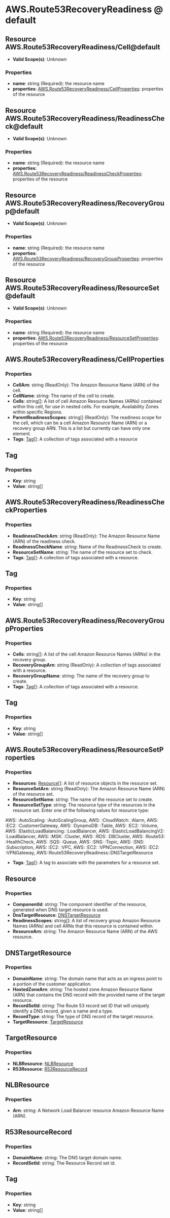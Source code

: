 # AWS.Route53RecoveryReadiness @ default

## Resource AWS.Route53RecoveryReadiness/Cell@default
* **Valid Scope(s)**: Unknown
### Properties
* **name**: string (Required): the resource name
* **properties**: [AWS.Route53RecoveryReadiness/CellProperties](#awsroute53recoveryreadinesscellproperties): properties of the resource

## Resource AWS.Route53RecoveryReadiness/ReadinessCheck@default
* **Valid Scope(s)**: Unknown
### Properties
* **name**: string (Required): the resource name
* **properties**: [AWS.Route53RecoveryReadiness/ReadinessCheckProperties](#awsroute53recoveryreadinessreadinesscheckproperties): properties of the resource

## Resource AWS.Route53RecoveryReadiness/RecoveryGroup@default
* **Valid Scope(s)**: Unknown
### Properties
* **name**: string (Required): the resource name
* **properties**: [AWS.Route53RecoveryReadiness/RecoveryGroupProperties](#awsroute53recoveryreadinessrecoverygroupproperties): properties of the resource

## Resource AWS.Route53RecoveryReadiness/ResourceSet@default
* **Valid Scope(s)**: Unknown
### Properties
* **name**: string (Required): the resource name
* **properties**: [AWS.Route53RecoveryReadiness/ResourceSetProperties](#awsroute53recoveryreadinessresourcesetproperties): properties of the resource

## AWS.Route53RecoveryReadiness/CellProperties
### Properties
* **CellArn**: string (ReadOnly): The Amazon Resource Name (ARN) of the cell.
* **CellName**: string: The name of the cell to create.
* **Cells**: string[]: A list of cell Amazon Resource Names (ARNs) contained within this cell, for use in nested cells. For example, Availability Zones within specific Regions.
* **ParentReadinessScopes**: string[] (ReadOnly): The readiness scope for the cell, which can be a cell Amazon Resource Name (ARN) or a recovery group ARN. This is a list but currently can have only one element.
* **Tags**: [Tag](#tag)[]: A collection of tags associated with a resource

## Tag
### Properties
* **Key**: string
* **Value**: string[]

## AWS.Route53RecoveryReadiness/ReadinessCheckProperties
### Properties
* **ReadinessCheckArn**: string (ReadOnly): The Amazon Resource Name (ARN) of the readiness check.
* **ReadinessCheckName**: string: Name of the ReadinessCheck to create.
* **ResourceSetName**: string: The name of the resource set to check.
* **Tags**: [Tag](#tag)[]: A collection of tags associated with a resource.

## Tag
### Properties
* **Key**: string
* **Value**: string[]

## AWS.Route53RecoveryReadiness/RecoveryGroupProperties
### Properties
* **Cells**: string[]: A list of the cell Amazon Resource Names (ARNs) in the recovery group.
* **RecoveryGroupArn**: string (ReadOnly): A collection of tags associated with a resource.
* **RecoveryGroupName**: string: The name of the recovery group to create.
* **Tags**: [Tag](#tag)[]: A collection of tags associated with a resource.

## Tag
### Properties
* **Key**: string
* **Value**: string[]

## AWS.Route53RecoveryReadiness/ResourceSetProperties
### Properties
* **Resources**: [Resource](#resource)[]: A list of resource objects in the resource set.
* **ResourceSetArn**: string (ReadOnly): The Amazon Resource Name (ARN) of the resource set.
* **ResourceSetName**: string: The name of the resource set to create.
* **ResourceSetType**: string: The resource type of the resources in the resource set. Enter one of the following values for resource type: 

AWS: :AutoScaling: :AutoScalingGroup, AWS: :CloudWatch: :Alarm, AWS: :EC2: :CustomerGateway, AWS: :DynamoDB: :Table, AWS: :EC2: :Volume, AWS: :ElasticLoadBalancing: :LoadBalancer, AWS: :ElasticLoadBalancingV2: :LoadBalancer, AWS: :MSK: :Cluster, AWS: :RDS: :DBCluster, AWS: :Route53: :HealthCheck, AWS: :SQS: :Queue, AWS: :SNS: :Topic, AWS: :SNS: :Subscription, AWS: :EC2: :VPC, AWS: :EC2: :VPNConnection, AWS: :EC2: :VPNGateway, AWS::Route53RecoveryReadiness::DNSTargetResource
* **Tags**: [Tag](#tag)[]: A tag to associate with the parameters for a resource set.

## Resource
### Properties
* **ComponentId**: string: The component identifier of the resource, generated when DNS target resource is used.
* **DnsTargetResource**: [DNSTargetResource](#dnstargetresource)
* **ReadinessScopes**: string[]: A list of recovery group Amazon Resource Names (ARNs) and cell ARNs that this resource is contained within.
* **ResourceArn**: string: The Amazon Resource Name (ARN) of the AWS resource.

## DNSTargetResource
### Properties
* **DomainName**: string: The domain name that acts as an ingress point to a portion of the customer application.
* **HostedZoneArn**: string: The hosted zone Amazon Resource Name (ARN) that contains the DNS record with the provided name of the target resource.
* **RecordSetId**: string: The Route 53 record set ID that will uniquely identify a DNS record, given a name and a type.
* **RecordType**: string: The type of DNS record of the target resource.
* **TargetResource**: [TargetResource](#targetresource)

## TargetResource
### Properties
* **NLBResource**: [NLBResource](#nlbresource)
* **R53Resource**: [R53ResourceRecord](#r53resourcerecord)

## NLBResource
### Properties
* **Arn**: string: A Network Load Balancer resource Amazon Resource Name (ARN).

## R53ResourceRecord
### Properties
* **DomainName**: string: The DNS target domain name.
* **RecordSetId**: string: The Resource Record set id.

## Tag
### Properties
* **Key**: string
* **Value**: string[]

